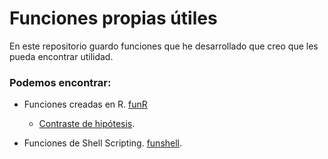 # **Funciones propias útiles**

En este repositorio guardo funciones que he desarrollado que creo que les pueda encontrar utilidad.

### Podemos encontrar:

* Funciones creadas en R. [funR](funciones_propias)

    * [Contraste de hipótesis](contraste_hip.R).

* Funciones de Shell Scripting. [funshell](funshell).
